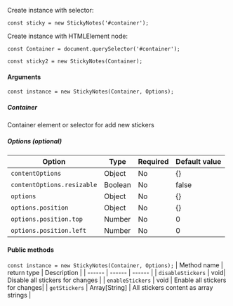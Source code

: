 Create instance with selector:

`const sticky = new StickyNotes('#container');`


Create instance with HTMLElement node:

`const Container = document.querySelector('#container');`

`const sticky2 = new StickyNotes(Container);`


#### Arguments
`const instance = new StickyNotes(Container, Options);`
##### Container
Container element or selector for add new stickers

##### Options (optional)
| Option | Type | Required | Default value |
| ------ | ------ | ------ | ------ |
| `contentOptions` | Object | No | {} |
| `contentOptions.resizable` | Boolean | No | false |
| `options` | Object | No | {} |
| `options.position` | Object | No | {} |
| `options.position.top` | Number | No | 0 |
| `options.position.left` | Number | No | 0 |


#### Public methods
`const instance = new StickyNotes(Container, Options);`
| Method name | return type | Description |
| ------ | ------ | ------ |
| `disableStickers` | void| Disable all stickers for changes |
| `enableStickers` | void | Enable all stickers for changes|
| `getStickers` | Array[String] | All stickers content as array strings |

 

